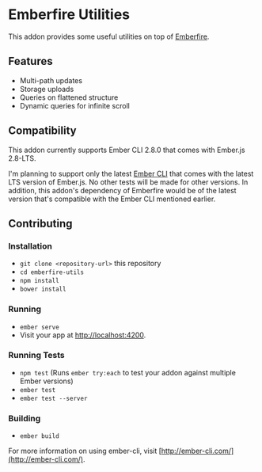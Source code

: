 # Emberfire Utilities

This addon provides some useful utilities on top of [Emberfire](https://github.com/firebase/emberfire).

## Features

* Multi-path updates
* Storage uploads
* Queries on flattened structure
* Dynamic queries for infinite scroll

## Compatibility

This addon currently supports Ember CLI 2.8.0 that comes with Ember.js 2.8-LTS.

I'm planning to support only the latest [Ember CLI](https://ember-cli.com/) that comes with the latest LTS 
version of Ember.js. No other tests will be made for other versions. In addition, this addon's dependency of 
Emberfire would be of the latest version that's compatible with the Ember CLI mentioned earlier.

## Contributing

### Installation

* `git clone <repository-url>` this repository
* `cd emberfire-utils`
* `npm install`
* `bower install`

### Running

* `ember serve`
* Visit your app at [http://localhost:4200](http://localhost:4200).

### Running Tests

* `npm test` (Runs `ember try:each` to test your addon against multiple Ember versions)
* `ember test`
* `ember test --server`

### Building

* `ember build`

For more information on using ember-cli, visit [http://ember-cli.com/](http://ember-cli.com/).
